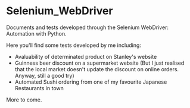 # Selenium_WebDriver

Documents and tests developed through the Selenium WebDriver: Automation with Python.

Here you'll find some tests developed by me including:

- Avaluability of determinated product on Stanley's website
- Guinness beer discount on a supermarket website (But I just realised that the local market doesn't update the discount on online orders. Anyway, still a good try)
- Automated Sushi ordering from one of my favourite Japanese Restaurants in town

More to come.
